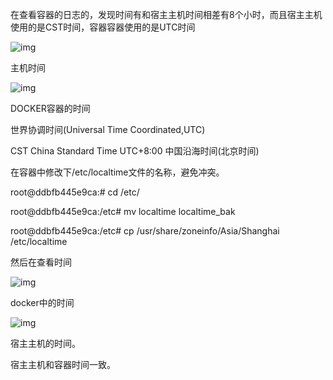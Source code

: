 在查看容器的日志的，发现时间有和宿主主机时间相差有8个小时，而且宿主主机使用的是CST时间，容器容器使用的是UTC时间

![img](https://img2018.cnblogs.com/blog/1216966/201901/1216966-20190131083814668-1176123645.png)

主机时间

![img](https://img2018.cnblogs.com/blog/1216966/201901/1216966-20190131083855413-2045070492.png)

DOCKER容器的时间

世界协调时间(Universal Time Coordinated,UTC) 

CST China Standard Time UTC+8:00 中国沿海时间(北京时间)

 在容器中修改下/etc/localtime文件的名称，避免冲突。

root@ddbfb445e9ca:# cd /etc/ 

root@ddbfb445e9ca:/etc# mv localtime localtime_bak

 

root@ddbfb445e9ca:/etc# cp /usr/share/zoneinfo/Asia/Shanghai /etc/localtime

 然后在查看时间

![img](https://img2018.cnblogs.com/blog/1216966/201901/1216966-20190131084856337-1360965974.png)

docker中的时间

 

![img](https://img2018.cnblogs.com/blog/1216966/201901/1216966-20190131084907645-1749637661.png)

宿主主机的时间。
 
宿主主机和容器时间一致。